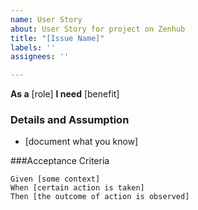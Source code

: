 ```yaml
---
name: User Story
about: User Story for project on Zenhub
title: "[Issue Name]"
labels: ''
assignees: ''

---
```


**As a** [role]
**I need** [benefit]

### Details and Assumption
* [document what you know]

###Acceptance Criteria

```gherkin
Given [some context]
When [certain action is taken]
Then [the outcome of action is observed]
